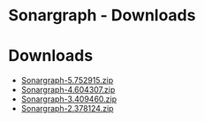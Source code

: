 
Sonargraph - Downloads
======================

# Downloads

- [Sonargraph-5.752915.zip](https://raw.githubusercontent.com/UrbanCode/IBM-UCB-PLUGINS/main/files/Sonargraph/Sonargraph-5.752915.zip)
- [Sonargraph-4.604307.zip](https://raw.githubusercontent.com/UrbanCode/IBM-UCB-PLUGINS/main/files/Sonargraph/Sonargraph-4.604307.zip)
- [Sonargraph-3.409460.zip](https://raw.githubusercontent.com/UrbanCode/IBM-UCB-PLUGINS/main/files/Sonargraph/Sonargraph-3.409460.zip)
- [Sonargraph-2.378124.zip](https://raw.githubusercontent.com/UrbanCode/IBM-UCB-PLUGINS/main/files/Sonargraph/Sonargraph-2.378124.zip)
